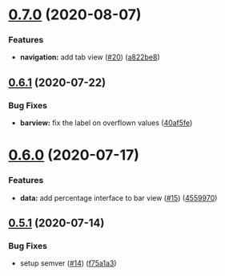 # [0.7.0](https://github.com/LucasCarioca/QuickComponents/compare/v0.6.1...v0.7.0) (2020-08-07)


### Features

* **navigation:** add tab view ([#20](https://github.com/LucasCarioca/QuickComponents/issues/20)) ([a822be8](https://github.com/LucasCarioca/QuickComponents/commit/a822be8521496dc5fdaa458586579afa67d124d9))

## [0.6.1](https://github.com/LucasCarioca/QuickComponents/compare/v0.6.0...v0.6.1) (2020-07-22)


### Bug Fixes

* **barview:** fix the label on overflown values ([40af5fe](https://github.com/LucasCarioca/QuickComponents/commit/40af5fef30581b4ad31cd4030807a6c874bfb19e))

# [0.6.0](https://github.com/LucasCarioca/QuickComponents/compare/v0.5.1...v0.6.0) (2020-07-17)


### Features

* **data:** add percentage interface to bar view ([#15](https://github.com/LucasCarioca/QuickComponents/issues/15)) ([4559970](https://github.com/LucasCarioca/QuickComponents/commit/45599701a3afcd37fea0c51ba9424395492c9c6d))

## [0.5.1](https://github.com/LucasCarioca/QuickComponents/compare/v0.5.0...v0.5.1) (2020-07-14)


### Bug Fixes

* setup semver ([#14](https://github.com/LucasCarioca/QuickComponents/issues/14)) ([f75a1a3](https://github.com/LucasCarioca/QuickComponents/commit/f75a1a3fe0984b05c4dd2eaccd4ad2b02f045aa6))
